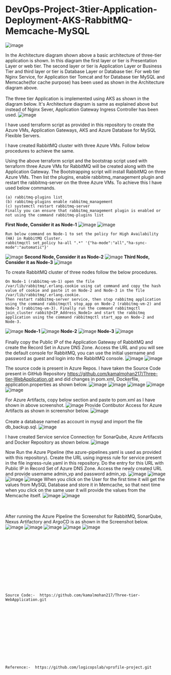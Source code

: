 # DevOps-Project-3tier-Application-Deployment-AKS-RabbitMQ-Memcache-MySQL
![image](https://github.com/kamalmohan217/DevOps-Project-3tier-Application-Deployment-AKS-RabbitMQ-Memcache-MySQL/assets/128888356/a2f4aa99-1255-4ec1-ad61-9874c8169096)

In the Architecture diagram shown above a basic architecture of three-tier application is shown. In this diagram the first layer or tier is Presentation Layer or web tier. The second layer or tier is Application Layer or Business Tier and third layer or tier is Database Layer or Database tier. For web tier Nginx Service, for Application tier Tomcat and for Database tier MySQL and Memcache(for cache purpose) has been used as shown in the Architecture diagram above.
<br><br/>
The three tier Application is implemented using AKS as shown in the diagram below. It's Architecture diagram is same as explained above but instead of Nginx Sever, Application Gateway Ingress Controller has been used.
![image](https://github.com/kamalmohan217/DevOps-Project-3tier-Application-Deployment-AKS-RabbitMQ-Memcache-MySQL/assets/128888356/8d3f99f9-4425-453c-8c5b-533e7a5858fe)

I have used terraform script as provided in this repository to create the Azure VMs, Application Gateways, AKS and Azure Database for MySQL Flexible Servers.

I have created RabbitMQ cluster with three Azure VMs. Follow below procedures to achieve the same.

Using the above terraform script and the bootstrap script used with terraform three Azure VMs for RabbitMQ will be created along with the Application Gateway.
The Bootstrapping script will install RabbitMQ on three Azure VMs. Then list the plugins, enable rabbitmq_management plugin and restart the rabbitmq-server on the three Azure VMs. To achieve this I have used below commands.
```
(a) rabbitmq-plugins list
(b) rabbitmq-plugins enable rabbitmq_management
(c) systemctl restart rabbitmq-server
Finally you can ensure that rabbitmq_management plugin is enabled or not using the command rabbitmq-plugins list
```
**First Node, Consider it as Node-1**
![image](https://github.com/kamalmohan217/DevOps-Project-3tier-Application-Deployment-AKS-RabbitMQ-Memcache-MySQL/assets/128888356/815b7733-bcd2-4911-8e7d-318fff3fd37d)
![image](https://github.com/kamalmohan217/DevOps-Project-3tier-Application-Deployment-AKS-RabbitMQ-Memcache-MySQL/assets/128888356/e521f861-c010-4158-988d-f4e1043a94b3)
```
Run below command on Node-1 to set the policy for High Availability (HA) in RabbitMQ Cluster.
rabbitmqctl set_policy ha-all ".*" '{"ha-mode":"all","ha-sync-mode":"automatic"}'
```
![image](https://github.com/kamalmohan217/DevOps-Project-3tier-Application-Deployment-AKS-RabbitMQ-Memcache-MySQL/assets/128888356/51104b6e-90d5-4387-bc4c-83380a6f7ba9)
**Second Node, Consider it as Node-2**
![image](https://github.com/kamalmohan217/DevOps-Project-3tier-Application-Deployment-AKS-RabbitMQ-Memcache-MySQL/assets/128888356/70c4da4d-acc0-466c-97cc-68033fc3bb75)
**Third Node, Consider it as Node-3**
![image](https://github.com/kamalmohan217/DevOps-Project-3tier-Application-Deployment-AKS-RabbitMQ-Memcache-MySQL/assets/128888356/010e351d-39de-4564-a0e1-0eb4d56668f7)

To create RabbitMQ cluster of three nodes follow the below procedures.
```
On Node-1 (rabbitmq-vm-1) open the file /var/lib/rabbitmq/.erlang.cookie using cat command and copy the hash value of cookie and paste it on Node-2 and Node-3 in the file /var/lib/rabbitmq/.erlang.cookie.
Then restart rabbitmq-server service, then stop rabbitmq application using the command rabbitmqctl stop_app on Node-2 (rabbitmq-vm-2) and Node-3 (rabbitmq-vm-3). Finally run the command rabbitmqctl join_cluster rabbit@<IP_Address_Node1> and start the rabbitmq application using the command rabbitmqctl start_app on Node-2 and Node-3.
```
![image](https://github.com/kamalmohan217/DevOps-Project-3tier-Application-Deployment-AKS-RabbitMQ-Memcache-MySQL/assets/128888356/6f48f306-2cf1-4756-a28f-e7bfc0293259)
**Node-1**
![image](https://github.com/kamalmohan217/DevOps-Project-3tier-Application-Deployment-AKS-RabbitMQ-Memcache-MySQL/assets/128888356/0f00f5d2-5c57-4d62-a12e-9885630bfeba)
**Node-2**
![image](https://github.com/kamalmohan217/DevOps-Project-3tier-Application-Deployment-AKS-RabbitMQ-Memcache-MySQL/assets/128888356/e1646940-db19-43d8-a2d1-f5bcd6bab015)
**Node-3**
![image](https://github.com/kamalmohan217/DevOps-Project-3tier-Application-Deployment-AKS-RabbitMQ-Memcache-MySQL/assets/128888356/61cdbf7c-71da-4999-ac6a-51a6d158577d)
<br><br/>
Finally copy the Public IP of the Application Gateway of RabbitMQ and create the Record Set in Azure DNS Zone. Access the URL and you will see the default console for RabbitMQ, you can use the initial username and password as guest and login into the RabbitMQ console.
![image](https://github.com/kamalmohan217/DevOps-Project-3tier-Application-Deployment-AKS-RabbitMQ-Memcache-MySQL/assets/128888356/4c605c44-2214-4c32-a7bb-515604b7cde1)
![image](https://github.com/kamalmohan217/DevOps-Project-3tier-Application-Deployment-AKS-RabbitMQ-Memcache-MySQL/assets/128888356/45f2d439-b994-4795-beb3-14bfed6200b6)

The source code is present in Azure Repos. I have taken the Source Code present in GitHub Repository https://github.com/kamalmohan217/Three-tier-WebApplication.git and did changes in pom.xml, Dockerfile, application.properties as shown below.
![image](https://github.com/kamalmohan217/DevOps-Project-3tier-Application-Deployment-AKS-RabbitMQ-Memcache-MySQL/assets/128888356/7100eeb4-19b8-4ea2-8d8e-a1b0ab3642fc)
![image](https://github.com/kamalmohan217/DevOps-Project-3tier-Application-Deployment-AKS-RabbitMQ-Memcache-MySQL/assets/128888356/e42f9604-3bc5-4351-9923-9263a10b0cd0)
![image](https://github.com/kamalmohan217/DevOps-Project-3tier-Application-Deployment-AKS-RabbitMQ-Memcache-MySQL/assets/128888356/dd835d97-f514-40c0-b73b-040ba07c4f29)
![image](https://github.com/kamalmohan217/DevOps-Project-3tier-Application-Deployment-AKS-RabbitMQ-Memcache-MySQL/assets/128888356/5a11c2b3-be21-4493-9a0c-eb049d0a5868)
![image](https://github.com/kamalmohan217/DevOps-Project-3tier-Application-Deployment-AKS-RabbitMQ-Memcache-MySQL/assets/128888356/373ca2f4-8c8c-4248-9d99-c8f77796aef4)

For Azure Artifacts, copy below section and paste to pom.xml as I have shown in above screenshot.
![image](https://github.com/kamalmohan217/DevOps-Project-3tier-Application-Deployment-AKS-RabbitMQ-Memcache-MySQL/assets/128888356/4c267e96-9a13-4273-ba43-cb2ff6b016af)
Provide Contibutor Access for Azure Artifacts as shown in screenshor below.
![image](https://github.com/kamalmohan217/DevOps-Project-3tier-Application-Deployment-AKS-RabbitMQ-Memcache-MySQL/assets/128888356/5f4a74f3-a816-4ea5-a28f-831a41c14a65)
<br><br/>
Create a database named as account in mysql and import the file db_backup.sql. 
![image](https://github.com/kamalmohan217/DevOps-Project-3tier-Application-Deployment-AKS-RabbitMQ-Memcache-MySQL/assets/128888356/7867a9fc-c126-48be-ae19-21f8312876c1)

I have created Service service Connection for SonarQube, Azure Artifacsts and Docker Repository as shown below.
![image](https://github.com/kamalmohan217/DevOps-Project-3tier-Application-Deployment-AKS-RabbitMQ-Memcache-MySQL/assets/128888356/c61321d3-a347-4420-93ea-8f6334d0ac82)

Now Run the Azure Pipeline (the azure-pipelines.yaml is used as provided with this repository). Create the URL using ingress rule for service present in the file ingress-rule.yaml in this repository. Do the entry for this URL with Public IP in Record Set of Azure DNS Zone. Access the newly created URL and provide username admin_vp and password admin_vp.
![image](https://github.com/kamalmohan217/DevOps-Project-3tier-Application-Deployment-AKS-RabbitMQ-Memcache-MySQL/assets/128888356/d51a494f-82b5-472f-8d62-2dd7001d7bdc)
![image](https://github.com/kamalmohan217/DevOps-Project-3tier-Application-Deployment-AKS-RabbitMQ-Memcache-MySQL/assets/128888356/0cc30c6d-d25e-46f1-a941-3cc6b6d7ba6e)
![image](https://github.com/kamalmohan217/DevOps-Project-3tier-Application-Deployment-AKS-RabbitMQ-Memcache-MySQL/assets/128888356/121b9da8-a891-479b-ad4f-02177b1ccd5a)
![image](https://github.com/kamalmohan217/DevOps-Project-3tier-Application-Deployment-AKS-RabbitMQ-Memcache-MySQL/assets/128888356/10ac115f-cc61-4eda-8b6d-83f4dcf9bd6b)
When you click on the User for the first time it will get the values from MySQL Database and store it in Memcache, so that next time when you click on the same user it will provide the values from the Memcache itself.
![image](https://github.com/kamalmohan217/DevOps-Project-3tier-Application-Deployment-AKS-RabbitMQ-Memcache-MySQL/assets/128888356/8e44b73e-1603-4457-af50-eab500f71406)
![image](https://github.com/kamalmohan217/DevOps-Project-3tier-Application-Deployment-AKS-RabbitMQ-Memcache-MySQL/assets/128888356/6ca99775-e8b0-450d-9778-216ecb27c16f)

<br><br/>
After running the Azure Pipeline the Screenshot for RabbitMQ, SonarQube, Nexus Artifactory and ArgoCD is as shown in the Screenshot below.
![image](https://github.com/kamalmohan217/DevOps-Project-3tier-Application-Deployment-AKS-RabbitMQ-Memcache-MySQL/assets/128888356/72b6b89b-b9cc-407a-afa1-7887412963bc)
![image](https://github.com/kamalmohan217/DevOps-Project-3tier-Application-Deployment-AKS-RabbitMQ-Memcache-MySQL/assets/128888356/c384ae7f-a53a-4022-a5cb-e48d207c8b56)
![image](https://github.com/kamalmohan217/DevOps-Project-3tier-Application-Deployment-AKS-RabbitMQ-Memcache-MySQL/assets/128888356/e2335b90-2d3c-40f8-8d71-a923add72b5e)
![image](https://github.com/kamalmohan217/DevOps-Project-3tier-Application-Deployment-AKS-RabbitMQ-Memcache-MySQL/assets/128888356/be119104-1e90-4486-a202-8019b891fe25)
![image](https://github.com/kamalmohan217/DevOps-Project-3tier-Application-Deployment-AKS-RabbitMQ-Memcache-MySQL/assets/128888356/cbd97940-8e77-475b-9865-86ea162f67f3)

<br><br/>
<br><br/>
<br><br/>
<br><br/>
<br><br/>
```
Source Code:-  https://github.com/kamalmohan217/Three-tier-WebApplication.git
```
<br><br/>
<br><br/>
<br><br/>
<br><br/>
<br><br/>
```
Reference:-  https://github.com/logicopslab/vprofile-project.git
```
